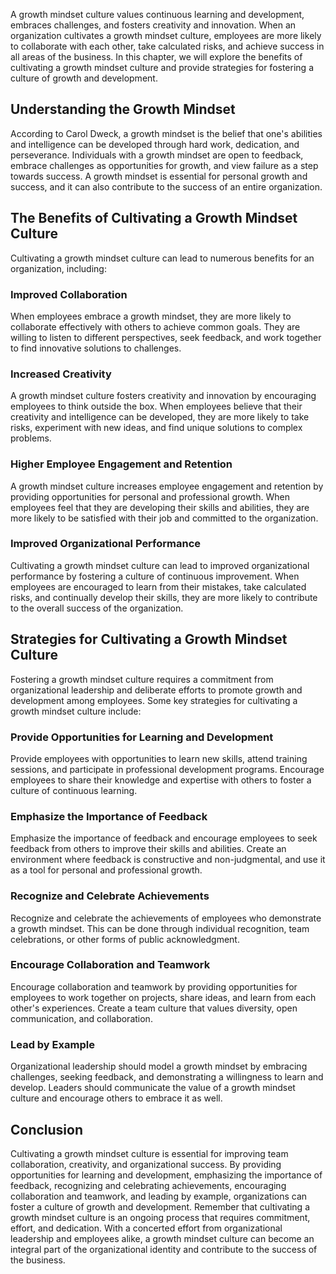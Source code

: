 
A growth mindset culture values continuous learning and development, embraces challenges, and fosters creativity and innovation. When an organization cultivates a growth mindset culture, employees are more likely to collaborate with each other, take calculated risks, and achieve success in all areas of the business. In this chapter, we will explore the benefits of cultivating a growth mindset culture and provide strategies for fostering a culture of growth and development.

Understanding the Growth Mindset
--------------------------------

According to Carol Dweck, a growth mindset is the belief that one's abilities and intelligence can be developed through hard work, dedication, and perseverance. Individuals with a growth mindset are open to feedback, embrace challenges as opportunities for growth, and view failure as a step towards success. A growth mindset is essential for personal growth and success, and it can also contribute to the success of an entire organization.

The Benefits of Cultivating a Growth Mindset Culture
----------------------------------------------------

Cultivating a growth mindset culture can lead to numerous benefits for an organization, including:

### Improved Collaboration

When employees embrace a growth mindset, they are more likely to collaborate effectively with others to achieve common goals. They are willing to listen to different perspectives, seek feedback, and work together to find innovative solutions to challenges.

### Increased Creativity

A growth mindset culture fosters creativity and innovation by encouraging employees to think outside the box. When employees believe that their creativity and intelligence can be developed, they are more likely to take risks, experiment with new ideas, and find unique solutions to complex problems.

### Higher Employee Engagement and Retention

A growth mindset culture increases employee engagement and retention by providing opportunities for personal and professional growth. When employees feel that they are developing their skills and abilities, they are more likely to be satisfied with their job and committed to the organization.

### Improved Organizational Performance

Cultivating a growth mindset culture can lead to improved organizational performance by fostering a culture of continuous improvement. When employees are encouraged to learn from their mistakes, take calculated risks, and continually develop their skills, they are more likely to contribute to the overall success of the organization.

Strategies for Cultivating a Growth Mindset Culture
---------------------------------------------------

Fostering a growth mindset culture requires a commitment from organizational leadership and deliberate efforts to promote growth and development among employees. Some key strategies for cultivating a growth mindset culture include:

### Provide Opportunities for Learning and Development

Provide employees with opportunities to learn new skills, attend training sessions, and participate in professional development programs. Encourage employees to share their knowledge and expertise with others to foster a culture of continuous learning.

### Emphasize the Importance of Feedback

Emphasize the importance of feedback and encourage employees to seek feedback from others to improve their skills and abilities. Create an environment where feedback is constructive and non-judgmental, and use it as a tool for personal and professional growth.

### Recognize and Celebrate Achievements

Recognize and celebrate the achievements of employees who demonstrate a growth mindset. This can be done through individual recognition, team celebrations, or other forms of public acknowledgment.

### Encourage Collaboration and Teamwork

Encourage collaboration and teamwork by providing opportunities for employees to work together on projects, share ideas, and learn from each other's experiences. Create a team culture that values diversity, open communication, and collaboration.

### Lead by Example

Organizational leadership should model a growth mindset by embracing challenges, seeking feedback, and demonstrating a willingness to learn and develop. Leaders should communicate the value of a growth mindset culture and encourage others to embrace it as well.

Conclusion
----------

Cultivating a growth mindset culture is essential for improving team collaboration, creativity, and organizational success. By providing opportunities for learning and development, emphasizing the importance of feedback, recognizing and celebrating achievements, encouraging collaboration and teamwork, and leading by example, organizations can foster a culture of growth and development. Remember that cultivating a growth mindset culture is an ongoing process that requires commitment, effort, and dedication. With a concerted effort from organizational leadership and employees alike, a growth mindset culture can become an integral part of the organizational identity and contribute to the success of the business.
